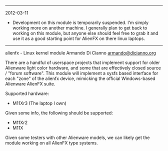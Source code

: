 ---------
2012-03-11
* Development on this module is temporarily suspended. I'm simply working more on another machine. I generally plan to get back to working on this module, but anyone else should feel free to grab it and use it as a good starting point for AlienFX on there linux laptops.
---------

alienfx - Linux kernel module
Armando Di Cianno <armando@dicianno.org>

There are a handful of userspace projects that implement support for older Alienware light color hardware, and some that are effectively closed source / "forum software". This module will implement a sysfs based interface for each "zone" of the alienfx device, mimicking the official Windows-based Alienware AlienFX suite.

Supported hardware:
* M11Xr3 (The laptop I own)

Given some info, the following should be supported:
* M11Xr2
* M11X

Given some testers with other Alienware models, we can likely get the module working on all AlienFX type systems.
